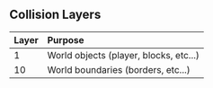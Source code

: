 ## Collision Layers

| Layer | Purpose |
|:------|:--------|
| 1 | World objects (player, blocks, etc...) |
| 10 | World boundaries (borders, etc...) |
